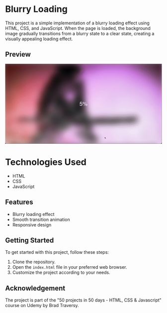 # Blurry Loading
This project is a simple implementation of a blurry loading effect using HTML, CSS, and JavaScript. When the page is loaded, the background image gradually transitions from a blurry state to a clear state, creating a visually appealing loading effect.

## Preview

![Alt Text](img/blurry_loading.gif)

# Technologies Used

- HTML
- CSS
- JavaScript

## Features

- Blurry loading effect
- Smooth transition animation
- Responsive design

## Getting Started

To get started with this project, follow these steps:

1. Clone the repository.
2. Open the `index.html` file in your preferred web browser.
3. Customize the project according to your needs.

## Acknowledgement

The project is part of the "50 projects in 50 days - HTML, CSS & Javascript" course on Udemy by Brad Traversy.
